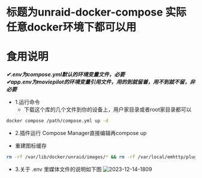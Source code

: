 # 标题为unraid-docker-compose 实际任意docker环境下都可以用
# 食用说明
***✔.env为compose.yml默认的环境变量文件，必要*** \
***✔app.env为moviepilot的环境变量引用文件，用的到就留着，用不到就不留，非必要***
- 1.运行命令
  - 下载这个库的几个文件到你的设备上，用户家目录或者root家目录都可以
```bash
docker compose /path/compose.yml up -d
```
- 2.插件运行 Compose Manager直接编辑再compose up

- 重建图标缓存
```bash
rm -rf /var/lib/docker/unraid/images/* && rm -rf /var/local/emhttp/plugins/dynamix.docker.manager/images/* 
```
- 3.关于 .env 里媒体文件的说明如下图
  ![2023-12-14-1809](https://github.com/leesonaa/unraid-docker-compose/assets/97571961/0f7aa9ec-5684-4163-9010-53cceef4aa84)
